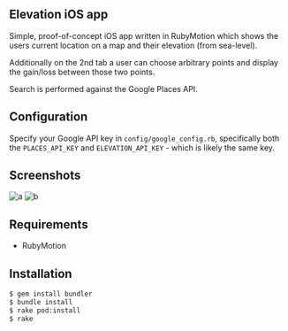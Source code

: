 ## Elevation iOS app

Simple, proof-of-concept iOS app written in RubyMotion which shows the users current location on a map
and their elevation (from sea-level).

Additionally on the 2nd tab a user can choose arbitrary points and display the gain/loss between
those two points.

Search is performed against the Google Places API.

## Configuration

Specify your Google API key in `config/google_config.rb`, specifically both the `PLACES_API_KEY`
and `ELEVATION_API_KEY` - which is likely the same key.

## Screenshots

![a](http://codycaughlan.s3.amazonaws.com/images/elevation-app/you.png)
![b](http://codycaughlan.s3.amazonaws.com/images/elevation-app/two-points.png)

## Requirements

* RubyMotion


## Installation

```bash
$ gem install bundler
$ bundle install
$ rake pod:install
$ rake
```
